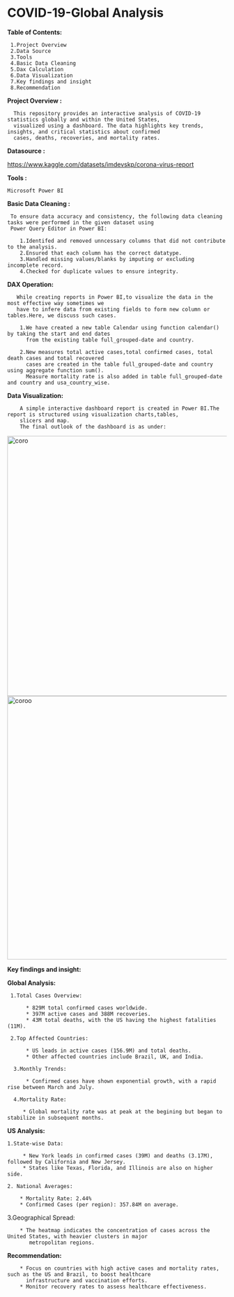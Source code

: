 # COVID-19-Global Analysis

 **Table of Contents:**
 
     1.Project Overview
     2.Data Source 
     3.Tools
     4.Basic Data Cleaning
     5.Dax Calculation
     6.Data Visualization
     7.Key findings and insight
     8.Recommendation
    

**Project  Overview :**

      This repository provides an interactive analysis of COVID-19 statistics globally and within the United States,
      visualized using a dashboard. The data highlights key trends, insights, and critical statistics about confirmed 
      cases, deaths, recoveries, and mortality rates.

**Datasource :** 

   https://www.kaggle.com/datasets/imdevskp/corona-virus-report

**Tools :**

    Microsoft Power BI

**Basic Data Cleaning :**

     To ensure data accuracy and consistency, the following data cleaning tasks were performed in the given dataset using 
     Power Query Editor in Power BI:

        1.Identifed and removed unncessary columns that did not contribute to the analysis.
        2.Ensured that each column has the correct datatype.
        3.Handled missing values/blanks by imputing or excluding incomplete record.
        4.Checked for duplicate values to ensure integrity.


**DAX Operation:**

       While creating reports in Power BI,to visualize the data in the most effective way sometimes we 
       have to infere data from existing fields to form new column or tables.Here, we discuss such cases.

        1.We have created a new table Calendar using function calendar() by taking the start and end dates
          from the existing table full_grouped-date and country.

        2.New measures total active cases,total confirmed cases, total death cases and total recovered 
          cases are created in the table full_grouped-date and country using aggregate function sum().
          Measure mortality rate is also added in table full_grouped-date and country and usa_country_wise.

**Data Visualization:**
        
        A simple interactive dashboard report is created in Power BI.The report is structured using visualization charts,tables,
        slicers and map.
        The final outlook of the dashboard is as under:
        
<img width="596" alt="coro" src="https://github.com/user-attachments/assets/3182bbb3-aebd-4d43-979b-c897843e9a0b">

<img width="604" alt="coroo" src="https://github.com/user-attachments/assets/f9264513-ed6d-4d32-ba74-dbff06de58da">


**Key findings and insight:**

  **Global Analysis:**
  
     1.Total Cases Overview:

          * 829M total confirmed cases worldwide.
          * 397M active cases and 388M recoveries.
          * 43M total deaths, with the US having the highest fatalities (11M).
     
     2.Top Affected Countries:

          * US leads in active cases (156.9M) and total deaths.
          * Other affected countries include Brazil, UK, and India.
          
      3.Monthly Trends:

          * Confirmed cases have shown exponential growth, with a rapid rise between March and July.
          
      4.Mortality Rate:

         * Global mortality rate was at peak at the begining but began to stabilize in subsequent months.


**US Analysis:**

    1.State-wise Data:

         * New York leads in confirmed cases (39M) and deaths (3.17M), followed by California and New Jersey.
         * States like Texas, Florida, and Illinois are also on higher side.
         
    2. National Averages:

        * Mortality Rate: 2.44%
        * Confirmed Cases (per region): 357.84M on average.
        
   3.Geographical Spread:

        * The heatmap indicates the concentration of cases across the United States, with heavier clusters in major
           metropolitan regions.

         
  **Recommendation:**
  
        * Focus on countries with high active cases and mortality rates, such as the US and Brazil, to boost healthcare 
          infrastructure and vaccination efforts.
        * Monitor recovery rates to assess healthcare effectiveness.
       

     

